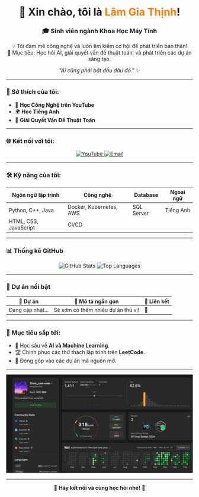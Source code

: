 <!-- HEADER -->
<h1 align="center">👋 Xin chào, tôi là <span style="color:#F77F00;">Lâm Gia Thịnh</span>!</h1>
<h3 align="center">🎓 Sinh viên ngành <b>Khoa Học Máy Tính</b></h3>

<!-- ABOUT ME -->
<p align="center">
  💡 Tôi đam mê công nghệ và luôn tìm kiếm cơ hội để phát triển bản thân! <br>
  🚀 Mục tiêu: Học hỏi AI, giải quyết vấn đề thuật toán, và phát triển các dự án sáng tạo.
</p>
<p align="center"><i>"Ai cũng phải bắt đầu đâu đó."</i> ✨</p>

---

<!-- SỞ THÍCH -->
### 🌟 **Sở thích của tôi:**
- 🎥 **Học Công Nghệ trên YouTube**  
- 🌍 **Học Tiếng Anh**  
- 🧩 **Giải Quyết Vấn Đề Thuật Toán**

---

<!-- KẾT NỐI -->
### 🌐 **Kết nối với tôi:**
<p align="center">
  <a href="https://www.youtube.com/@GiaThinh2005">
    <img src="https://img.shields.io/badge/YouTube-%23FF0000.svg?style=for-the-badge&logo=youtube&logoColor=white" alt="YouTube">
  </a>
  <a href="mailto:lamgiathinh05@gmail.com">
    <img src="https://img.shields.io/badge/Email-%230033FF.svg?style=for-the-badge&logo=gmail&logoColor=white" alt="Email">
  </a>
</p>

---

<!-- KỸ NĂNG -->
### 🛠️ **Kỹ năng của tôi:**
| **Ngôn ngữ lập trình** | **Công nghệ**           | **Database**   | **Ngoại ngữ**   |
|-------------------------|-------------------------|----------------|-----------------|
| Python, C++, Java       | Docker, Kubernetes, AWS | SQL Server     | Tiếng Anh       |
| HTML, CSS, JavaScript   | CI/CD                  |                |                 |

---

<!-- GITHUB STATS -->
### 📊 **Thống kê GitHub**
<p align="center">
  <img src="https://github-readme-stats.vercel.app/api?username=sjsjsmsmsj&show_icons=true&theme=radical" alt="GitHub Stats">
  <img src="https://github-readme-stats.vercel.app/api/top-langs/?username=sjsjsmsmsj&layout=compact&theme=radical" alt="Top Languages">
</p>

---

<!-- DỰ ÁN -->
### 🚀 **Dự án nổi bật**
| 🌟 Dự án         | 🚀 Mô tả ngắn gọn                          | 🔗 Liên kết  |
|-----------------|------------------------------------------|-------------|
| Đang cập nhật... | Sẽ sớm có thêm nhiều dự án thú vị!       | 🚧          |

---

<!-- MỤC TIÊU -->
### 🎯 **Mục tiêu sắp tới:**
- 🌱 Học sâu về **AI và Machine Learning**.
- 🏆 Chinh phục các thử thách lập trình trên **LeetCode**.
- 🚀 Đóng góp vào các dự án mã nguồn mở.

---

<!-- LEETCODE -->
<p align="center">
  <img src="https://github.com/sjsjsmsmsj/TKMT/blob/main/github.png"/>
</p>

---

<!-- CÂU CHÀO KẾT -->
<p align="center">
  💬 <b>Hãy kết nối và cùng học hỏi nhé!</b> 🚀
</p>
